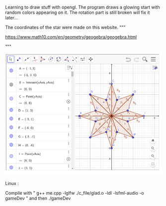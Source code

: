 Learning to draw stuff with opengl. The program draws a glowing start with random colors appearing on it.
The rotation part is still broken will fix it later...

The coordinates of the star were made on this website. 
"""

https://www.math10.com/en/geometry/geogebra/geogebra.html

"""

![plot](./res_images/star.png)

Linux : 

Compile with " g++ me.cpp -lglfw ./c_file/glad.o -ldl -lsfml-audio -o gameDev "    and then     ./gameDev